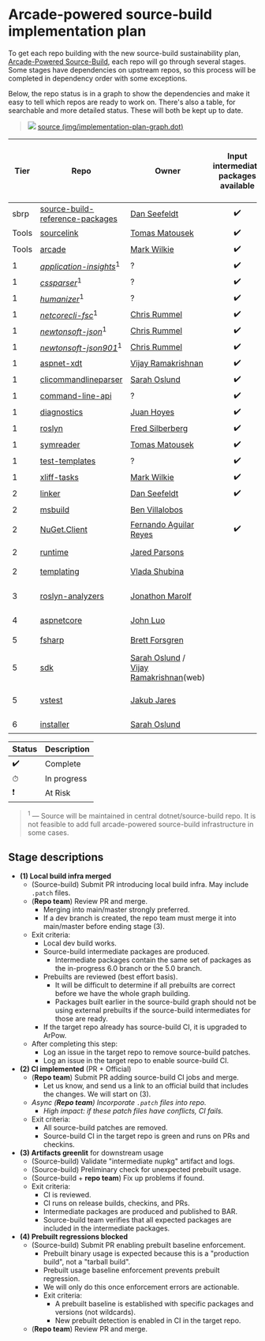 # Arcade-powered source-build implementation plan

To get each repo building with the new source-build sustainability plan, [Arcade-Powered Source-Build](./README.md), each repo will go through several stages. Some stages have dependencies on upstream repos, so this process will be completed in dependency order with some exceptions.

Below, the repo status is in a graph to show the dependencies and make it easy to tell which repos are ready to work on. There's also a table, for searchable and more detailed status. These will both be kept up to date.

> ![](https://pointillism.io/dotnet/source-build/blob/main/Documentation/planning/arcade-powered-source-build/img/implementation-plan-graph.dot.svg)
> [source (img/implementation-plan-graph.dot)](img/implementation-plan-graph.dot)

| Tier | Repo | Owner | Input intermediate packages available | (Stage 1)<br>Local build infra merged | (Stage 2)<br>CI implemented | (Stage 3)<br>Artifacts greenlit | (Stage 4)<br>Prebuilt regressions blocked |
| --- | --- | --- | :---: | :---: | :---: | :---: | :---: |
| sbrp | [source-build-reference-packages](https://github.com/dotnet/source-build-reference-packages) | [Dan Seefeldt](https://github.com/dseefeld) | ✔️ | ✔️ | ✔️ | ✔️ | [issue](https://github.com/dotnet/source-build/issues/2192) |
| Tools | [sourcelink](https://github.com/dotnet/sourcelink) | [Tomas Matousek](https://github.com/tmat) | ✔️ | ✔️ | ✔️ | ✔️ | [issue](https://github.com/dotnet/source-build/issues/) |
| Tools | [arcade](https://github.com/dotnet/arcade) | [Mark Wilkie](https://github.com/markwilkie) | ✔️ | ✔️ | ✔️ | ✔️ | [issue](https://github.com/dotnet/source-build/issues/) |
| 1 | *[application-insights](https://github.com/dotnet/source-build/tree/master/src)*<sup>1</sup> | ? | ✔️ | ✔️ | ✔️ | ✔️ | [issue](https://github.com/dotnet/source-build/issues/2193) |
| 1 | *[cssparser](https://github.com/dotnet/source-build/tree/master/src)*<sup>1</sup> | ? | ✔️ | ✔️ | ✔️ | ✔️ | [issue](https://github.com/dotnet/source-build/issues/2193) |
| 1 | *[humanizer](https://github.com/dotnet/source-build/tree/master/src)*<sup>1</sup> | ? | ✔️ | ✔️ | ✔️ | ✔️ | [issue](https://github.com/dotnet/source-build/issues/2193) |
| 1 | *[netcorecli-fsc](https://github.com/dotnet/source-build/tree/master/src)*<sup>1</sup> | [Chris Rummel](https://github.com/crummel) | ✔️ | ✔️ | ✔️ | ✔️ | [issue](https://github.com/dotnet/source-build/issues/2193) |
| 1 | *[newtonsoft-json](https://github.com/dotnet/source-build/tree/master/src)*<sup>1</sup> | [Chris Rummel](https://github.com/crummel) | ✔️ | ✔️ | ✔️ | ✔️ | [issue](https://github.com/dotnet/source-build/issues/2193) |
| 1 | *[newtonsoft-json901](https://github.com/dotnet/source-build/tree/master/src)*<sup>1</sup> | [Chris Rummel](https://github.com/crummel) | ✔️ | ✔️ | ✔️ | ✔️ | [issue](https://github.com/dotnet/source-build/issues/2193) |
| 1 | [aspnet-xdt](https://github.com/dotnet/xdt) | [Vijay Ramakrishnan](https://github.com/vijayrkn) | ✔️ | ✔️ | ✔️ | ✔️ | [issue](https://github.com/dotnet/source-build/issues/2194) |
| 1 | [clicommandlineparser](https://github.com/dotnet/clicommandlineparser) | [Sarah Oslund](https://github.com/sfoslund) |  ✔️ |  ✔️ |  ✔️ | | [issue](https://github.com/dotnet/source-build/issues/2195) |
| 1 | [command-line-api](https://github.com/dotnet/command-line-api) | ? |  ✔️ | ✔️ | ✔️ | ✔️ | [issue](https://github.com/dotnet/source-build/issues/2196) |
| 1 | [diagnostics](https://github.com/dotnet/diagnostics) | [Juan Hoyes](https://github.com/hoyosjs) | ✔️ | ✔️ | ✔️ | ✔️ | [issue](https://github.com/dotnet/source-build/issues/2197) |
| 1 | [roslyn](https://github.com/dotnet/roslyn) | [Fred Silberberg](https://github.com/333fred) | ✔️ | ✔️ | ✔️ | | [issue](https://github.com/dotnet/source-build/issues/2198) |
| 1 | [symreader](https://github.com/dotnet/symreader) | [Tomas Matousek](https://github.com/tmat) | ✔️ | ✔️ | ✔️ | ✔️ | [issue](https://github.com/dotnet/source-build/issues/2199) |
| 1 | [test-templates](https://github.com/dotnet/test-templates) | ? | ✔️ | ✔️ | ✔️ | ✔️ | [issue](https://github.com/dotnet/source-build/issues/2200) |
| 1 | [xliff-tasks](https://github.com/dotnet/xliff-tasks) | [Mark Wilkie](https://github.com/markwilkie) | ✔️ | ✔️ | ✔️ | ✔️ | [issue](https://github.com/dotnet/source-build/issues/2201) |
| 2 | [linker](https://github.com/mono/linker) | [Dan Seefeldt](https://github.com/dseefeld) | ✔️ | ✔️ | ✔️ | ✔️ | [issue](https://github.com/dotnet/source-build/issues/2202) |
| 2 | [msbuild](https://github.com/dotnet/msbuild) | [Ben Villalobos](https://github.com/BenVillalobos) | | ✔️ | ✔️ | | [issue](https://github.com/dotnet/source-build/issues/2203) |
| 2 | [NuGet.Client](https://github.com/NuGet/NuGet.Client) | [Fernando Aguilar Reyes](https://github.com/dominoFire) | ✔️ | [issue](https://github.com/dotnet/source-build/issues/2069)<br>⏱[PR](https://github.com/NuGet/NuGet.Client/pull/4105) | | | [issue](https://github.com/dotnet/source-build/issues/2204) |
| 2 | [runtime](https://github.com/dotnet/runtime) | [Jared Parsons](https://github.com/jaredpar) | | [issue](https://github.com/dotnet/source-build/issues/2052)<br>⏱[PR](https://github.com/dotnet/runtime/pull/53294) | | | [issue](https://github.com/dotnet/source-build/issues/2205) |
| 2 | [templating](https://github.com/dotnet/templating) | [Vlada Shubina](https://github.com/vlada-shubina) | | ✔️ | ✔️ | | [issue](https://github.com/dotnet/source-build/issues/2206) |
| 3 | [roslyn-analyzers](https://github.com/dotnet/roslyn-analyzers) | [Jonathon Marolf](https://github.com/jmarolf) | | ✔️ | [Official build issue](https://github.com/dotnet/roslyn-analyzers/issues/5136)<br>⏱[PR](https://github.com/dotnet/roslyn-analyzers/pull/5153) | | [issue](https://github.com/dotnet/source-build/issues/2207) |
| 4 | [aspnetcore](https://github.com/dotnet/aspnetcore) | [John Luo](https://github.com/JunTaoLuo) | | ✔️ | ✔️ | | [issue](https://github.com/dotnet/source-build/issues/2208) |
| 5 | [fsharp](https://github.com/dotnet/fsharp) | [Brett Forsgren](https://github.com/brettfo) | | ✔️ | [Patches issue](https://github.com/dotnet/fsharp/issues/11435) | | [issue](https://github.com/dotnet/source-build/issues/2209) |
| 5 | [sdk](https://github.com/dotnet/sdk) | [Sarah Oslund](https://github.com/sfoslund) / [Vijay Ramakrishnan](https://github.com/vijayrkn)(web)| | ✔️ | ✔️ | | [issue](https://github.com/dotnet/source-build/issues/2211) |
| 5 | [vstest](https://github.com/microsoft/vstest) | [Jakub Jares](https://github.com/nohwnd) | | ✔️ | [CI issue](https://github.com/microsoft/vstest/issues/2929)<br>[Patch issue](https://github.com/microsoft/vstest/issues/2930)<br>⏱[PR](https://github.com/microsoft/vstest/pull/2939) | | [issue](https://github.com/dotnet/source-build/issues/2210) |
| 6 | [installer](https://github.com/dotnet/installer) | [Sarah Oslund](https://github.com/sfoslund) | | ✔️ | ✔️ | | [issue](https://github.com/dotnet/source-build/issues/2212) |

| Status | Description |
| --- | --- |
| ✔️ | Complete |
| ⏱ | In progress |
| ❗ | At Risk |

> <sup>1</sup> — Source will be maintained in central dotnet/source-build repo. It is not feasible to add full arcade-powered source-build infrastructure in some cases.

## Stage descriptions

  - **(1) Local build infra merged**
    - (Source-build) Submit PR introducing local build infra. May include `.patch` files.
    - (**Repo team**) Review PR and merge.
      - Merging into main/master strongly preferred.
      - If a dev branch is created, the repo team must merge it into main/master before ending stage (3).
	- Exit criteria:
	  - Local dev build works.
	  - Source-build intermediate packages are produced.
		- Intermediate packages contain the same set of packages as the in-progress 6.0 branch or the 5.0 branch.
	  - Prebuilts are reviewed (best effort basis).
	    - It will be difficult to determine if all prebuilts are correct before we have the whole graph building.
		- Packages built earlier in the source-build graph should not be using external prebuilts if the source-build intermediates for those are ready.
	  - If the target repo already has source-build CI, it is upgraded to ArPow.
    - After completing this step:
	    - Log an issue in the target repo to remove source-build patches.
	    - Log an issue in the target repo to enable source-build CI.
  - **(2) CI implemented** (PR + Official)
    - (**Repo team**) Submit PR adding source-build CI jobs and merge.
      - Let us know, and send us a link to an official build that includes the changes. We will start on (3).
    - *Async (**Repo team**) Incorporate `.patch` files into repo.*
      - *High impact: if these patch files have conflicts, CI fails.*
    - Exit criteria:
      - All source-build patches are removed.
      - Source-build CI in the target repo is green and runs on PRs and checkins.
  - **(3) Artifacts greenlit** for downstream usage
    - (Source-build) Validate "intermediate nupkg" artifact and logs.
    - (Source-build) Preliminary check for unexpected prebuilt usage.
    - (Source-build + **repo team**) Fix up problems if found.
    - Exit criteria:
      - CI is reviewed.
      - CI runs on release builds, checkins, and PRs.
      - Intermediate packages are produced and published to BAR.
      - Source-build team verifies that all expected packages are included in the intermediate packages.
  - **(4) Prebuilt regressions blocked**
    - (Source-build) Submit PR enabling prebuilt baseline enforcement.
      - Prebuilt binary usage is expected because this is a "production build", not a "tarball build".
      - Prebuilt usage baseline enforcement prevents prebuilt regression.
      - We will only do this once enforcement errors are actionable.
      - Exit criteria:
        - A prebuilt baseline is established with specific packages and versions (not wildcards).
        - New prebuilt detection is enabled in CI in the target repo.
    - (**Repo team**) Review PR and merge.
